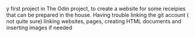 y first project in The Odin project, to create a website for some receipies that can be prepared in the house.
Having trouble linking the git account ( not quite sure)
linking websites, pages, creating HTML documents and inserting images if needed 
